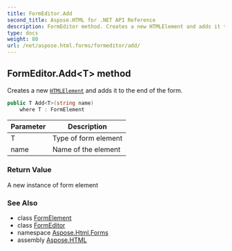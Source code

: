 ```yaml
---
title: FormEditor.Add
second_title: Aspose.HTML for .NET API Reference
description: FormEditor method. Creates a new HTMLElement and adds it to the end of the form
type: docs
weight: 80
url: /net/aspose.html.forms/formeditor/add/
---
```

## FormEditor.Add&lt;T&gt; method

Creates a new [`HTMLElement`](../../../aspose.html/htmlelement/) and adds it to the end of the form.

```csharp
public T Add<T>(string name)
    where T : FormElement
```

| Parameter | Description |
| --- | --- |
| T | Type of form element |
| name | Name of the element |

### Return Value

A new instance of form element

### See Also

* class [FormElement](../../formelement/)
* class [FormEditor](../)
* namespace [Aspose.Html.Forms](../../../aspose.html.forms/)
* assembly [Aspose.HTML](../../../)
